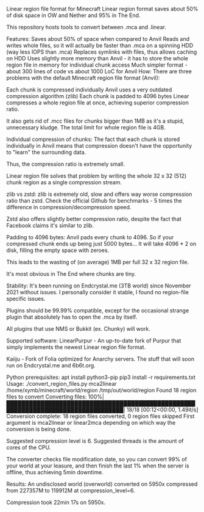 Linear region file format for Minecraft
Linear region format saves about 50% of disk space in OW and Nether and 95% in The End.

This repository hosts tools to convert between .mca and .linear.

Features:
Saves about 50% of space when compared to Anvil
Reads and writes whole files, so it will actually be faster than .mca on a spinning HDD (way less IOPS than .mca)
Replaces symlinks with files, thus allows caching on HDD
Uses slightly more memory than Anvil - it has to store the whole region file in memory for individual chunk access
Much simpler format - about 300 lines of code vs about 1000 LoC for Anvil
How:
There are three problems with the default Minecraft region file format (Anvil):

Each chunk is compressed individually
Anvil uses a very outdated compression algorithm (zlib)
Each chunk is padded to 4096 bytes
Linear compresses a whole region file at once, achieving superior compression ratio.

It also gets rid of .mcc files for chunks bigger than 1MB as it's a stupid, unnecessary kludge. The total limit for whole region file is 4GB.

Individual compression of chunks:
The fact that each chunk is stored individually in Anvil means that compression doesn't have the opportunity to "learn" the surrounding data.

Thus, the compression ratio is extremely small.

Linear region file solves that problem by writing the whole 32 x 32 (512) chunk region as a single compression stream.

zlib vs zstd:
zlib is extremely old, slow and offers way worse compression ratio than zstd. Check the official Github for benchmarks - 5 times the difference in compression/decompression speed.

Zstd also offers slightly better compression ratio, despite the fact that Facebook claims it's similar to zlib.

Padding to 4096 bytes:
Anvil pads every chunk to 4096. So if your compressed chunk ends up being just 5000 bytes... It will take 4096 * 2 on disk, filling the empty space with zeroes.

This leads to the wasting of (on average) 1MB per full 32 x 32 region file.

It's most obvious in The End where chunks are tiny.

Stability:
It's been running on Endcrystal.me (3TB world) since November 2021 without issues. I personally consider it stable, I found no region-file specific issues.

Plugins should be 99.99% compatible, except for the occasional strange plugin that absolutely has to open the .mca by itself.

All plugins that use NMS or Bukkit (ex. Chunky) will work.

Supported software:
LinearPurpur - An up-to-date fork of Purpur that simply implements the newest Linear region file format.

Kaiiju - Fork of Folia optimized for Anarchy servers. The stuff that will soon run on Endcrystal.me and 6b6t.org.

Python prerequisites:
apt install python3-pip
pip3 install -r requirements.txt
Usage:
./convert_region_files.py mca2linear /home/xymb/minecraft/world/region /tmp/out/world/region
Found 18 region files to convert
Converting files: 100%|█████████████████████████████████████████████████████████████████████████████████| 18/18 [00:12<00:00,  1.49it/s]
Conversion complete: 18 region files converted, 0 region files skipped
First argument is mca2linear or linear2mca depending on which way the conversion is being done.

Suggested compression level is 6. Suggested threads is the amount of cores of the CPU.

The converter checks file modification date, so you can convert 99% of your world at your leasure, and then finish the last 1% when the server is offline, thus achieving 5min downtime.

Results:
An undisclosed world (overworld) converted on 5950x compressed from 227357M to 119912M at compression_level=6.

Compression took 22min 17s on 5950x.

